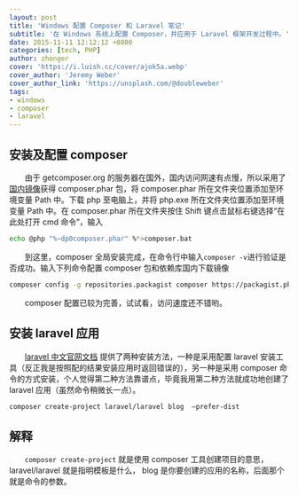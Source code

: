 ```yaml
---
layout: post
title: 'Windows 配置 Composer 和 Laravel 笔记'
subtitle: '在 Windows 系统上配置 Composer，并应用于 Laravel 框架开发过程中。'
date: 2015-11-11 12:12:12 +0800
categories: [tech, PHP]
author: zhonger
cover: 'https://i.luish.cc/cover/ajok5a.webp'
cover_author: 'Jeremy Weber'
cover_author_link: 'https://unsplash.com/@doubleweber'
tags: 
- windows 
- composer 
- laravel
---
```


## 安装及配置 composer

&emsp;&emsp;由于 getcomposer.org 的服务器在国外，国内访问网速有点慢，所以采用了[国内镜像](http://packagist.cn/)获得 composer.phar 包，将 composer.phar 所在文件夹位置添加至环境变量 Path 中。下载 php 至电脑上，并将 php.exe 所在文件夹位置添加至环境变量 Path 中。在 composer.phar 所在文件夹按住 Shift 键点击鼠标右键选择“在此处打开 cmd 命令”，输入     
```bash
echo @php "%~dp0composer.phar" %*>composer.bat
```
&emsp;&emsp;到这里，composer 全局安装完成，在命令行中输入`composer -v`进行验证是否成功。输入下列命令配置 composer 包和依赖库国内下载镜像
```bash
composer config -g repositories.packagist composer https://packagist.phpcomposer.com
```
&emsp;&emsp;composer 配置已较为完善，试试看，访问速度还不错哟。

## 安装 laravel 应用

&emsp;&emsp;[laravel 中文官网文档](http://laravel-china.org/docs/5.0/installation) 提供了两种安装方法，一种是采用配置 laravel 安装工具（反正我是按照配的结果安装应用时返回错误的），另一种是采用 composer 命令的方式安装，个人觉得第二种方法靠谱点，毕竟我用第二种方法就成功地创建了 laravel 应用（虽然命令稍微长一点）。
```bash
composer create-project laravel/laravel blog  –prefer-dist
```
## 解释
&emsp;&emsp;`composer create-project` 就是使用 composer 工具创建项目的意思，laravel/laravel 就是指明模板是什么， blog 是你要创建的应用的名称，后面那个就是命令的参数。